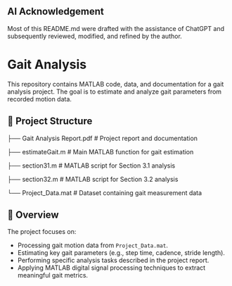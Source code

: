 ## AI Acknowledgement
Most of this README.md were drafted with the assistance of ChatGPT and subsequently reviewed, modified, and refined by the author.

# Gait Analysis

This repository contains MATLAB code, data, and documentation for a gait analysis project. The goal is to estimate and analyze gait parameters from recorded motion data.

## 📂 Project Structure
├── Gait Analysis Report.pdf # Project report and documentation

├── estimateGait.m # Main MATLAB function for gait estimation

├── section31.m # MATLAB script for Section 3.1 analysis

├── section32.m # MATLAB script for Section 3.2 analysis

└── Project_Data.mat # Dataset containing gait measurement data


## 📜 Overview
The project focuses on:
- Processing gait motion data from `Project_Data.mat`.
- Estimating key gait parameters (e.g., step time, cadence, stride length).
- Performing specific analysis tasks described in the project report.
- Applying MATLAB digital signal processing techniques to extract meaningful gait metrics.

